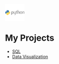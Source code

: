 <img align="center" src="pngegg.png" width="64px=" >

# My Projects

* [SQL](Project_2.sql)
* [Data Visualization](Project_3.ipynb)
